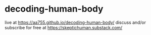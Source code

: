 # decoding-human-body
live at https://aa755.github.io/decoding-human-body/
discuss and/or subscribe for free at https://skeptichuman.substack.com/
